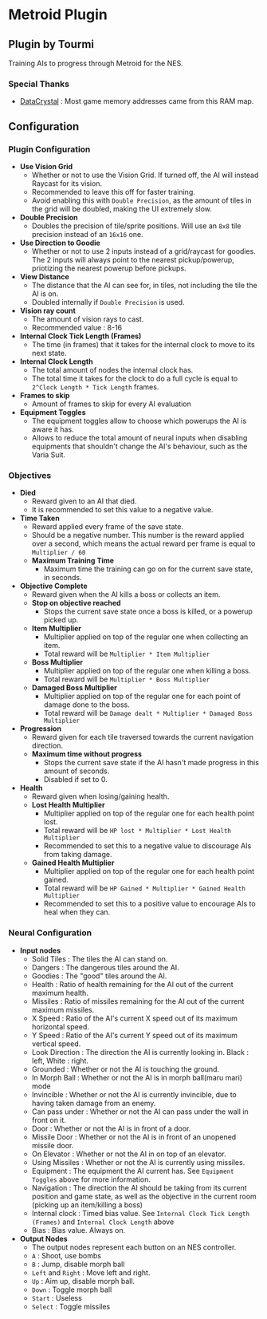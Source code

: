 # Metroid Plugin
Plugin by Tourmi
-------
Training AIs to progress through Metroid for the NES.

### Special Thanks
* [DataCrystal](https://datacrystal.romhacking.net/wiki/Metroid:RAM_map) : Most game memory addresses came from this RAM map.

## Configuration

### Plugin Configuration
* **Use Vision Grid**
  * Whether or not to use the Vision Grid. If turned off, the AI will instead Raycast for its vision.
  * Recommended to leave this off for faster training.
  * Avoid enabling this with `Double Precision`, as the amount of tiles in the grid will be doubled, making the UI extremely slow.
* **Double Precision**
  * Doubles the precision of tile/sprite positions. Will use an `8x8` tile precision instead of an `16x16` one.
* **Use Direction to Goodie**
  * Whether or not to use 2 inputs instead of a grid/raycast for goodies. The 2 inputs will always point to the nearest pickup/powerup, priotizing the nearest powerup before pickups.
* **View Distance**
  * The distance that the AI can see for, in tiles, not including the tile the AI is on.
  * Doubled internally if `Double Precision` is used.
* **Vision ray count**
    * The amount of vision rays to cast.
    * Recommended value : 8-16
* **Internal Clock Tick Length (Frames)**
  * The time (in frames) that it takes for the internal clock to move to its next state.
* **Internal Clock Length**
  * The total amount of nodes the internal clock has.
  * The total time it takes for the clock to do a full cycle is equal to `2^Clock Length * Tick Length` frames.
* **Frames to skip**
  * Amount of frames to skip for every AI evaluation
* **Equipment Toggles**
  * The equipment toggles allow to choose which powerups the AI is aware it has. 
  * Allows to reduce the total amount of neural inputs when disabling equipments that shouldn't change the AI's behaviour, such as the Varia Suit.

### Objectives
* **Died**
  * Reward given to an AI that died. 
  * It is recommended to set this value to a negative value.
* **Time Taken**
    * Reward applied every frame of the save state.
    * Should be a negative number. This number is the reward applied over a second, which means the actual reward per frame is equal to `Multiplier / 60`
    * **Maximum Training Time**
        * Maximum time the training can go on for the current save state, in seconds.
* **Objective Complete**
  * Reward given when the AI kills a boss or collects an item.
  * **Stop on objective reached**
    * Stops the current save state once a boss is killed, or a powerup picked up.
  * **Item Multiplier**
    * Multiplier applied on top of the regular one when collecting an item.
    * Total reward will be `Multiplier * Item Multiplier`
  * **Boss Multiplier**
    * Multiplier applied on top of the regular one when killing a boss.
    * Total reward will be `Multiplier * Boss Multiplier`
  * **Damaged Boss Multiplier**
    * Multiplier applied on top of the regular one for each point of damage done to the boss.
    * Total reward will be `Damage dealt * Multiplier * Damaged Boss Multiplier`
* **Progression**
  * Reward given for each tile traversed towards the current navigation direction.
  * **Maximum time without progress**
    * Stops the current save state if the AI hasn't made progress in this amount of seconds.
    * Disabled if set to 0.
* **Health**
  * Reward given when losing/gaining health.
  * **Lost Health Multiplier**
    * Multiplier applied on top of the regular one for each health point lost.
    * Total reward will be `HP lost * Multiplier * Lost Health Multiplier`
    * Recommended to set this to a negative value to discourage AIs from taking damage.
  * **Gained Health Multiplier**
    * Multiplier applied on top of the regular one for each health point gained.
    * Total reward will be `HP Gained * Multiplier * Gained Health Multiplier`
    * Recommended to set this to a positive value to encourage AIs to heal when they can.

### Neural Configuration
* **Input nodes**
  * Solid Tiles : The tiles the AI can stand on.
  * Dangers : The dangerous tiles around the AI.
  * Goodies : The "good" tiles around the AI.
  * Health : Ratio of health remaining for the AI out of the current maximum health.
  * Missiles : Ratio of missiles remaining for the AI out of the current maximum missiles.
  * X Speed : Ratio of the AI's current X speed out of its maximum horizontal speed.
  * Y Speed : Ratio of the AI's current Y speed out of its maximum vertical speed.
  * Look Direction : The direction the AI is currently looking in. Black : left, White : right.
  * Grounded : Whether or not the AI is touching the ground.
  * In Morph Ball : Whether or not the AI is in morph ball(maru mari) mode
  * Invincible : Whether or not the AI is currently invincible, due to having taken damage from an enemy.
  * Can pass under : Whether or not the AI can pass under the wall in front on it.
  * Door : Whether or not the AI is in front of a door.
  * Missile Door : Whether or not the AI is in front of an unopened missile door.
  * On Elevator : Whether or not the AI in on top of an elevator.
  * Using Missiles : Whether or not the AI is currently using missiles.
  * Equipment : The equipment the AI current has. See `Equipment Toggles` above for more information.
  * Navigation : The direction the AI should be taking from its current position and game state, as well as the objective in the current room (picking up an item/killing a boss)
  * Internal clock : Timed bias value. See `Internal Clock Tick Length (Frames)` and `Internal Clock Length` above
  * Bias : Bias value. Always on.
* **Output Nodes**
  * The output nodes represent each button on an NES controller.
  * `A` : Shoot, use bombs
  * `B` : Jump, disable morph ball
  * `Left` and `Right` : Move left and right.
  * `Up` : Aim up, disable morph ball.
  * `Down` : Toggle morph ball
  * `Start` : Useless
  * `Select` : Toggle missiles
